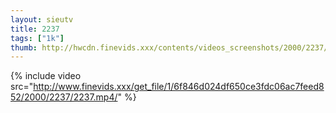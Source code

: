```yaml
--- 
layout: sieutv
title: 2237
tags: ["1k"]
thumb: http://hwcdn.finevids.xxx/contents/videos_screenshots/2000/2237/preview.mp4.jpg
---
```

{% include video src="http://www.finevids.xxx/get_file/1/6f846d024df650ce3fdc06ac7feed852/2000/2237/2237.mp4/" %} 
